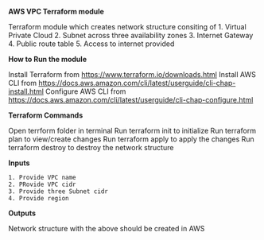 **AWS VPC Terraform module**

Terraform module which creates network structure consiting of
    1. Virtual Private Cloud
    2. Subnet across three availability zones
    3. Internet Gateway
    4. Public route table
    5. Access to internet provided

**How to Run the module**

Install Terraform from https://www.terraform.io/downloads.html
Install AWS CLI from https://docs.aws.amazon.com/cli/latest/userguide/cli-chap-install.html
Configure AWS CLI from https://docs.aws.amazon.com/cli/latest/userguide/cli-chap-configure.html

**Terraform Commands**

Open terrform folder in terminal
Run terraform init to initialize
Run terraform plan to view/create changes
Run terraform apply to apply the changes
Run terraform destroy to destroy the network structure

**Inputs**

    1. Provide VPC name
    2. PRovide VPC cidr
    3. Provide three Subnet cidr
    4. Provide region

**Outputs**

Network structure with the above should be created in AWS
